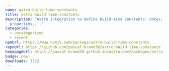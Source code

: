 ```yaml
---
name: astro-build-time-constants
title: astro-build-time-constants
description: "Astro integration to define build-time constants: dates, custom
  properties,..."
categories:
  - uncategorized
  - recent
npmUrl: https://www.npmjs.com/package/astro-build-time-constants
repoUrl: https://github.com/pascal-brand38/astro-build-time-constants
homepageUrl: https://pascal-brand38.github.io/astro-dev/packages/astro-build-time-constants/
badge: new
downloads: 3372
---
```

